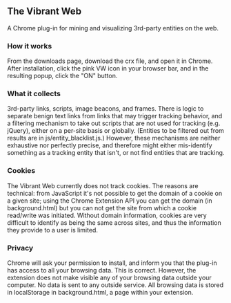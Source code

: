 ## The Vibrant Web

A Chrome plug-in for mining and visualizing 3rd-party entities on the web.

### How it works
From the downloads page, download the crx file, and open it in Chrome.
After installation, click the pink VW icon in your browser bar, and in the resulting popup, click the "ON" button.

### What it collects
3rd-party links, scripts, image beacons, and frames. There is logic to separate benign text links from links that may trigger tracking behavior, and a filtering mechanism
to take out scripts that are not used for tracking (e.g. jQuery), either on a per-site basis or globally. (Entities to be filtered out from results are 
in js/entity_blacklist.js.) However, these mechanisms are neither exhaustive nor perfectly precise, and therefore might either mis-identify something as a tracking entity that isn't, or not find
entities that are tracking.

### Cookies
The Vibrant Web currently does not track cookies. The reasons are technical: from JavaScript it's not possible to get the domain of a cookie on a given site; using the
Chrome Extension API you can get the domain (in background.html) but you can not get the site from which a cookie read/write was initiated. Without domain information, cookies
are very difficult to identify as being the same across sites, and thus the information they provide to a user is limited.

### Privacy
Chrome will ask your permission to install, and inform you that the plug-in has access to all your browsing data.  This is correct.
However, the extension does not make visible any of your browsing data outside your computer.  No data is sent to any outside service.  All browsing data is stored in localStorage in background.html, a page within your extension.


